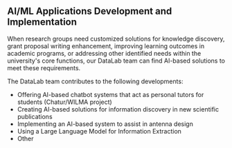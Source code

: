 
## AI/ML Applications Development and Implementation

When research groups need customized solutions for knowledge discovery, grant proposal writing enhancement, improving learning outcomes in academic programs, or addressing other identified needs within the university's core functions, our DataLab team can find AI-based solutions to meet these requirements.

The DataLab team contributes to the following developments:

* Offering AI-based chatbot systems that act as personal tutors for students (Chatur/WILMA project)
* Creating AI-based solutions for information discovery in new scientific publications
* Implementing an AI-based system to assist in antenna design
* Using a Large Language Model for Information Extraction
* Other

